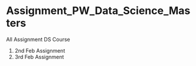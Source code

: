 # Assignment_PW_Data_Science_Masters
All Assignment DS Course

1. 2nd Feb Assignment 
2. 3rd Feb Assignment
